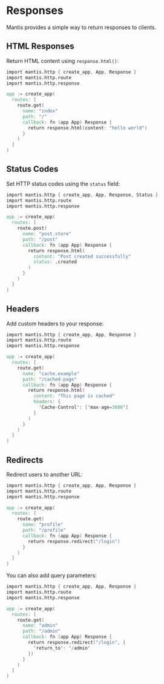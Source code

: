 # Responses

Mantis provides a simple way to return responses to clients.

## HTML Responses

Return HTML content using `response.html()`:

```v
import mantis.http { create_app, App, Response }
import mantis.http.route
import mantis.http.response

app := create_app(
  routes: [
    route.get(
      name: "index"
      path: "/"
      callback: fn (app App) Response {
        return response.html(content: "hello world")
      }
    )
  ]
)
```

## Status Codes

Set HTTP status codes using the `status` field:

```v
import mantis.http { create_app, App, Response, Status }
import mantis.http.route
import mantis.http.response

app := create_app(
  routes: [
    route.post(
      name: "post.store"
      path: "/post"
      callback: fn (app App) Response {
        return response.html(
          content: "Post created successfully"
          status: .created
        )
      }
    )
  ]
)
```

## Headers

Add custom headers to your response:

```v
import mantis.http { create_app, App, Response }
import mantis.http.route
import mantis.http.response

app := create_app(
  routes: [
    route.get(
      name: "cache.example"
      path: "/cached-page"
      callback: fn (app App) Response {
        return response.html(
          content: "This page is cached"
          headers: {
            'Cache-Control': ['max-age=3600']
          }
        )
      }
    )
  ]
)
```

## Redirects

Redirect users to another URL:

```v
import mantis.http { create_app, App, Response }
import mantis.http.route
import mantis.http.response

app := create_app(
  routes: [
    route.get(
      name: "profile"
      path: "/profile"
      callback: fn (app App) Response {
        return response.redirect("/login")
      }
    )
  ]
)
```

You can also add query parameters:

```v
import mantis.http { create_app, App, Response }
import mantis.http.route
import mantis.http.response

app := create_app(
  routes: [
    route.get(
      name: "admin"
      path: "/admin"
      callback: fn (app App) Response {
        return response.redirect("/login", {
          'return_to': '/admin'
        })
      }
    )
  ]
)
```
